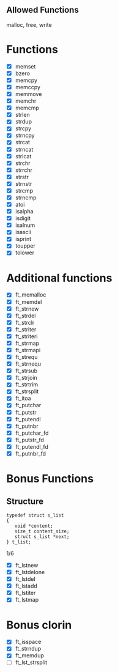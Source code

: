 ## Allowed Functions

malloc, free, write

# Functions

- [x] memset
- [x] bzero
- [x] memcpy
- [x] memccpy
- [x] memmove
- [x] memchr
- [x] memcmp
- [x] strlen
- [x] strdup
- [x] strcpy
- [x] strncpy
- [x] strcat
- [x] strncat
- [x] strlcat
- [x] strchr
- [x] strrchr
- [x] strstr
- [x] strnstr
- [x] strcmp
- [x] strncmp
- [x] atoi
- [x] isalpha
- [x] isdigit
- [x] isalnum
- [x] isascii
- [x] isprint
- [x] toupper
- [x] tolower

# Additional functions

- [x] ft_memalloc
- [x] ft_memdel
- [x] ft_strnew
- [x] ft_strdel
- [x] ft_strclr
- [x] ft_striter
- [x] ft_striteri
- [x] ft_strmap
- [x] ft_strmapi
- [x] ft_strequ
- [x] ft_strnequ
- [x] ft_strsub
- [x] ft_strjoin
- [x] ft_strtrim
- [x] ft_strsplit
- [x] ft_itoa
- [x] ft_putchar
- [x] ft_putstr
- [x] ft_putendl
- [x] ft_putnbr
- [x] ft_putchar_fd
- [x] ft_putstr_fd
- [x] ft_putendl_fd
- [x] ft_putnbr_fd

# Bonus Functions

## Structure

`typedef struct s_list`  
`{`  
`	void *content;`  
`	size_t content_size;`  
`	struct s_list *next;`  
`} t_list;`

1/6

- [x] ft_lstnew
- [x] ft_lstdelone
- [x] ft_lstdel
- [x] ft_lstadd
- [x] ft_lstiter
- [x] ft_lstmap

# Bonus clorin

 - [x] ft_isspace
 - [x] ft_strndup
 - [x] ft_memdup
 - [ ] ft_lst_strsplit
